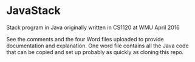 # JavaStack
Stack program in Java originally written in CS1120 at WMU April 2016

See the comments and the four Word files uploaded to provide documentation and explanation.
One word file contains all the Java code that can be copied and set up probably as quickly as cloning this repo.
